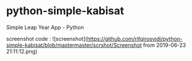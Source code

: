 # python-simple-kabisat

Simple Leap Year App - Python



screenshot code :
![screenshot](https://github.com/rifqirosyidi/python-simple-kabisat/blob/mastermaster/scrshot/Screenshot from 2019-06-23 21:11:12.png)
